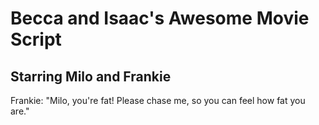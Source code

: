 # Becca and Isaac's Awesome Movie Script

## Starring Milo and Frankie

Frankie: "Milo, you're fat! Please chase me, so you can feel how fat you are."

